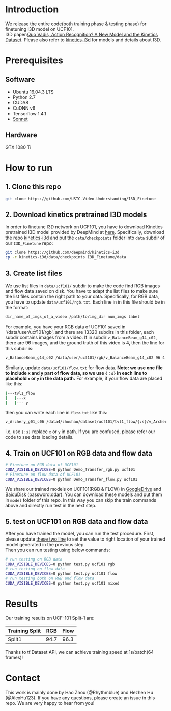# Introduction
We release the entire code(both training phase & testing phase) for finetuning I3D model on UCF101.   
I3D paper:[Quo Vadis, Action Recognition? A New Model and the Kinetics Dataset](http://openaccess.thecvf.com/content_cvpr_2017/papers/Carreira_Quo_Vadis_Action_CVPR_2017_paper.pdf). 
Please also refer to [kinetics-i3d](https://github.com/deepmind/kinetics-i3d) for models and details about I3D.
# Prerequisites
## Software
* Ubuntu 16.04.3 LTS
* Python 2.7
* CUDA8
* CuDNN v6
* Tensorflow 1.4.1
* [Sonnet](https://github.com/deepmind/sonnet)

## Hardware
GTX 1080 Ti

# How to run
## 1. Clone this repo
```bash
git clone https://github.com/USTC-Video-Understanding/I3D_Finetune
```
## 2. Download kinetics pretrained I3D models
In order to finetune I3D network on UCF101, you have to download Kinetics pretrained I3D model provided by DeepMind at [here](https://github.com/deepmind/kinetics-i3d/tree/master/data). Specifically, download the repo [kinetics-i3d](https://github.com/deepmind/kinetics-i3d) and put the `data/checkpoints` folder into `data` subdir of our `I3D_Finetune` repo:
```bash
git clone https://github.com/deepmind/kinetics-i3d
cp -r kinetics-i3d/data/checkpoints I3D_Finetune/data
```
## 3. Create list files
We use list files in `data/ucf101/` subdir to make the code find RGB images and flow data saved on disk. You have to adapt the list files to make sure the list files contain the right path to your data. Specifically, for RGB data, you have to update `data/ucf101/rgb.txt`. Each line in in this file should be in the format:
```bash
dir_name_of_imgs_of_a_video /path/to/img_dir num_imgs label
```
For example, you have your RGB data of UCF101 saved in '/data/user/ucf101/rgb', and there are 13320 subdirs in this folder, each subdir contains images from a video. If in subdir `v_BalanceBeam_g14_c02`, there are 96 images, and the ground truth of this video is 4, then the line for this subdir is:
```bash
v_BalanceBeam_g14_c02 /data/user/ucf101/rgb/v_BalanceBeam_g14_c02 96 4
```
Similarly, update `data/ucf101/flow.txt` for flow data. **Note: we use one file to include x and y part of flow data, so we use `{：s}` in each line to placehold `x` or `y` in the data path.** For example, if your flow data are placed like this:
```bash
|---tvl1_flow
|   |---x
|   |--- y
```
then you can write each line in `flow.txt` like this:
```bash
v_Archery_g01_c06 /data4/zhouhao/dataset/ucf101/tvl1_flow/{:s}/v_Archery_g01_c06 107 2
```
i.e, use `{:s}` replace `x` or `y` in path. If you are confused, please refer our code to see data loading details.

## 4. Train on UCF101 on RGB data and flow data
```bash
# Finetune on RGB data of UCF101
CUDA_VISIBLE_DEVICES=0 python Demo_Transfer_rgb.py ucf101
# Finetune on flow data of UCF101
CUDA_VISIBLE_DEVICES=0 python Demo_Transfer_flow.py ucf101 
```
We share our trained models on UCF101(RGB & FLOW) in [GoogleDrive](https://drive.google.com/open?id=1URkdw76Q2yfetDJLPv--2VxWcOg2Q6Hd) and [BaiduDisk](https://pan.baidu.com/s/1LDOlxCfnyZ-EQ4pPwqz5-g) (password:ddar). You can download these models and put them in `model` folder of this repo. In this way you can skip the train commands above and directly run test in the next step.

## 5. test on UCF101 on RGB data and flow data
After you have trained the model, you can run the test procedure. 
First, please update [these two line](https://github.com/USTC-Video-Understanding/I3D_Finetune/blob/master/test.py#L22-L23) to set the value to right location of your trained model generated in the previous step.  
Then you can run testing using below commands:
```bash
# run testing on RGB data
CUDA_VISIBLE_DEVICES=0 python test.py ucf101 rgb
# run testing on flow data
CUDA_VISIBLE_DEVICES=0 python test.py ucf101 flow
# run testing both on RGB and flow data
CUDA_VISIBLE_DEVICES=0 python test.py ucf101 mixed
```

# Results
Our training results on UCF-101 Split-1 are:  

Training Split |      RGB     |    Flow
-------------- | ------------ | -----------
   Split1      |     94.7     |    96.3

Thanks to tf.Dataset API, we can achieve training speed at 1s/batch(64 frames)!

# Contact
This work is mainly done by Hao Zhou (@Rhythmblue) and Hezhen Hu (@AlexHu123). If you have any questions, please create an issue in this repo. We are very happy to hear from you!


